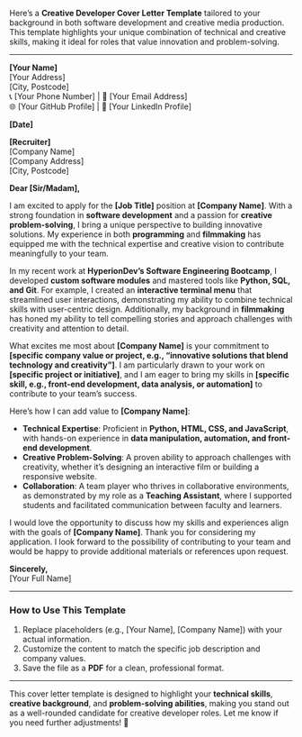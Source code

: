 Here’s a **Creative Developer Cover Letter Template** tailored to your background in both software development and creative media production. This template highlights your unique combination of technical and creative skills, making it ideal for roles that value innovation and problem-solving.

---

**[Your Name]**  
[Your Address]  
[City, Postcode]  
📞 [Your Phone Number] | 📧 [Your Email Address]  
🌐 [Your GitHub Profile] | 🔗 [Your LinkedIn Profile]  

**[Date]**  

**[Recruiter]**  
[Company Name]  
[Company Address]  
[City, Postcode]  

**Dear [Sir/Madam],**  

I am excited to apply for the **[Job Title]** position at **[Company Name]**. With a strong foundation in **software development** and a passion for **creative problem-solving**, I bring a unique perspective to building innovative solutions. My experience in both **programming** and **filmmaking** has equipped me with the technical expertise and creative vision to contribute meaningfully to your team.  

In my recent work at **HyperionDev’s Software Engineering Bootcamp**, I developed **custom software modules** and mastered tools like **Python, SQL, and Git**. For example, I created an **interactive terminal menu** that streamlined user interactions, demonstrating my ability to combine technical skills with user-centric design. Additionally, my background in **filmmaking** has honed my ability to tell compelling stories and approach challenges with creativity and attention to detail.  

What excites me most about **[Company Name]** is your commitment to **[specific company value or project, e.g., “innovative solutions that blend technology and creativity”]**. I am particularly drawn to your work on **[specific project or initiative]**, and I am eager to bring my skills in **[specific skill, e.g., front-end development, data analysis, or automation]** to contribute to your team’s success.  

Here’s how I can add value to **[Company Name]**:  
- **Technical Expertise**: Proficient in **Python, HTML, CSS, and JavaScript**, with hands-on experience in **data manipulation, automation, and front-end development**.  
- **Creative Problem-Solving**: A proven ability to approach challenges with creativity, whether it’s designing an interactive film or building a responsive website.  
- **Collaboration**: A team player who thrives in collaborative environments, as demonstrated by my role as a **Teaching Assistant**, where I supported students and facilitated communication between faculty and learners.  

I would love the opportunity to discuss how my skills and experiences align with the goals of **[Company Name]**. Thank you for considering my application. I look forward to the possibility of contributing to your team and would be happy to provide additional materials or references upon request.  

**Sincerely,**  
[Your Full Name]  

---

### **How to Use This Template**  
1. Replace placeholders (e.g., [Your Name], [Company Name]) with your actual information.  
2. Customize the content to match the specific job description and company values.  
3. Save the file as a **PDF** for a clean, professional format.  

---

This cover letter template is designed to highlight your **technical skills**, **creative background**, and **problem-solving abilities**, making you stand out as a well-rounded candidate for creative developer roles. Let me know if you need further adjustments! 🚀
